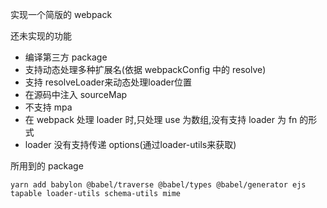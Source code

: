 实现一个简版的 webpack

还未实现的功能

- 编译第三方 package
- 支持动态处理多种扩展名(依据 webpackConfig 中的 resolve)
- 支持 resolveLoader来动态处理loader位置
- 在源码中注入 sourceMap
- 不支持 mpa
- 在 webpack 处理 loader 时,只处理 use 为数组,没有支持 loader 为 fn 的形式
- loader 没有支持传递 options(通过loader-utils来获取)

所用到的 package

```shell
yarn add babylon @babel/traverse @babel/types @babel/generator ejs tapable loader-utils schema-utils mime
```
